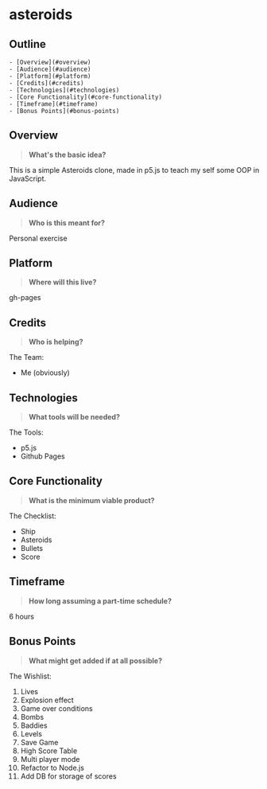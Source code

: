 asteroids
=================

Outline
-------

<!-- TOC depthFrom:1 depthTo:6 withLinks:1 updateOnSave:1 orderedList:0 -->

	- [Overview](#overview)
	- [Audience](#audience)
	- [Platform](#platform)
	- [Credits](#credits)
	- [Technologies](#technologies)
	- [Core Functionality](#core-functionality)
	- [Timeframe](#timeframe)
	- [Bonus Points](#bonus-points)

<!-- /TOC -->

## Overview
> **What's the basic idea?**

This is a simple Asteroids clone, made in p5.js to teach my self some OOP in JavaScript.

## Audience
> **Who is this meant for?**

Personal exercise

## Platform
> **Where will this live?**

gh-pages

## Credits
> **Who is helping?**

The Team:
- Me (obviously)

## Technologies
> **What tools will be needed?**

The Tools:
- p5.js
- Github Pages

## Core Functionality
> **What is the minimum viable product?**

The Checklist:
- Ship
- Asteroids
- Bullets
- Score

## Timeframe
> **How long assuming a part-time schedule?**

6 hours

## Bonus Points
> **What might get added if at all possible?**

The Wishlist:
1. Lives
2. Explosion effect
3. Game over conditions
4. Bombs
5. Baddies
6. Levels
7. Save Game
8. High Score Table
9. Multi player mode
10. Refactor to Node.js
11. Add DB for storage of scores
